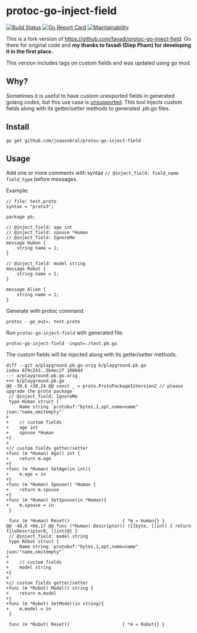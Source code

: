 # protoc-go-inject-field
[![Build Status](https://travis-ci.org/JoaoSobral/protoc-go-inject-field.svg?branch=master)](https://travis-ci.org/JoaoSobral/protoc-go-inject-field)
[![Go Report Card](https://goreportcard.com/badge/github.com/JoaoSobral/protoc-go-inject-field)](https://goreportcard.com/report/github.com/JoaoSobral/protoc-go-inject-field)
[![Maintainability](https://api.codeclimate.com/v1/badges/bf621632b95d10ed9408/maintainability)](https://codeclimate.com/github/JoaoSobral/protoc-go-inject-field/maintainability)

This is a fork version of https://github.com/favadi/protoc-go-inject-field. Go there for original code and **my thanks to favadi (Diep Pham) for developing it in the first place.**

This version includes tags on custom fields and was updated using go mod.

## Why?

Sometimes it is useful to have custom unexported fields in generated golang codes, but this use case is 
[unsupported](https://github.com/golang/protobuf/issues/38). This tool injects custom fields along with its 
getter/setter methods to generated .pb.go files.  

## Install

`go get github.com/joaosobral/protoc-go-inject-field`

## Usage

Add one or more comments with syntax `// @inject_field: field_name field_type` before messages.

Example:

```
// file: test.proto
syntax = "proto3";

package pb;

// @inject_field: age int
// @inject_field: spouse *Human
// @inject_field: IgnoreMe
message Human {
    string name = 1;
}

// @inject_field: model string
message Robot {
    string name = 1;
}

message Alien {
    string name = 1;
}
```

Generate with protoc command.

```
protoc --go_out=. test.proto
```

Run `protoc-go-inject-field` with generated file.

```
protoc-go-inject-field -input=./test.pb.go
```

The custom fields will be injected along with its getter/setter methods.

```
diff --git a/playground.pb.go.orig b/playground.pb.go
index 679c243..5b4ec2f 100644
--- a/playground.pb.go.orig
+++ b/playground.pb.go
@@ -38,6 +38,24 @@ const _ = proto.ProtoPackageIsVersion2 // please upgrade the proto package
 // @inject_field: IgnoreMe
 type Human struct {
     Name string `protobuf:"bytes,1,opt,name=name" json:"name,omitempty"`
+
+    // custom fields
+    age int
+    spouse *Human
+}
+
+// custom fields getter/setter
+func (m *Human) Age() int {
+    return m.age
+}
+func (m *Human) SetAge(in int){
+    m.age = in
+}
+func (m *Human) Spouse() *Human {
+    return m.spouse
+}
+func (m *Human) SetSpouse(in *Human){
+    m.spouse = in
 }
 
 func (m *Human) Reset()                    { *m = Human{} }
@@ -48,6 +66,17 @@ func (*Human) Descriptor() ([]byte, []int) { return fileDescriptor0, []int{0} }
 // @inject_field: model string
 type Robot struct {
     Name string `protobuf:"bytes,1,opt,name=name" json:"name,omitempty"`
+
+    // custom fields
+    model string
+}
+
+// custom fields getter/setter
+func (m *Robot) Model() string {
+    return m.model
+}
+func (m *Robot) SetModel(in string){
+    m.model = in
 }
 
 func (m *Robot) Reset()                    { *m = Robot{} }
 ```
 
